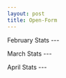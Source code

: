 ```yaml
---
layout: post
title: Open-Form 
---
```

February Stats ---

March Stats ---

April Stats ---


<!-- more -->